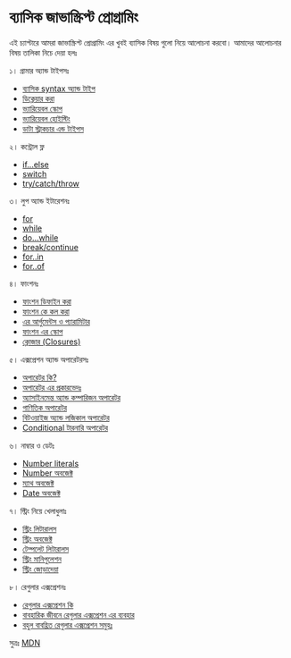# ব্যাসিক জাভাস্ক্রিপ্ট প্রোগ্রামিং
এই চ্যাপ্টারে আমরা জাভাস্ক্রিপ্ট প্রোগ্রামিং এর খুবই ব্যাসিক বিষয় গুলো নিয়ে আলোচনা করবো। আমাদের আলোচনার বিষয় তালিকা নিচে দেয়া হলঃ

১। গ্রামার অ্যান্ড টাইপসঃ
  - [ব্যাসিক syntax অ্যান্ড টাইপ](basic-syntax-and-comments.md)
  - [ডিক্লেয়ার করা](declarations.md)
  - [ভ্যারিয়েবল স্কোপ](variable-scope.md)
  - [ভ্যারিয়েবল হোইস্টিং](variable-hoisting.md)
  - [ডাটা স্ট্রাকচার এন্ড টাইপস](data-structures-and-type-literals.md)

২। কন্ট্রোল ফ্ল
  - [if...else](if-else.md)
  - [switch](switch.md)
  - [try/catch/throw](try-catch-throw.md)

৩। লুপ অ্যান্ড ইটারেশনঃ
  - [for](for-loop.md)
  - [while](while-loop.md)
  - [do...while](do-while-loop.md)
  - [break/continue](break-continue.md)
  - [for..in](for-in.md)
  - [for..of](for-of.md)

৪। ফাংশনঃ
  - [ফাংশন ডিফাইন করা](defining-functions.md)
  - [ফাংশন কে কল করা](calling-functions.md)
  - [এর আর্গুমেন্টস ও প্যারামিটার](arguments-and-parameters.md)
  - [ফাংশন এর স্কোপ](function-scope.md)
  - [ক্লোজার (Closures)](closures.md)

৫। এক্সপ্রেশন অ্যান্ড অপারেটরসঃ
  - [অপারেটর কি?](what-is-oparetor.md)
  - [অপারেটর এর প্রকারভেদঃ](types-of-operators.md)
  - [অ্যাসাইনমেন্ত অ্যান্ড কম্পারিজন অপারেটর](assignment-and-comparisons.md)
  - [গাণিতিক অপারেটর](arithmetic-operators.md)
  - [বিটওয়াইজ অ্যান্ড লজিকাল অপারেটর](bitwise-and-logical-operators.md)
  - [Conditional টারনারি অপারেটর](conditional-ternary-operator.md)

৬। নাম্বার ও ডেটঃ
 - [Number literals](number-literals.md)
 - [Number অবজেক্ট](number-object.md)
 - [ম্যাথ অবজেক্ট](math-object.md)
 - [Date অবজেক্ট](date-object.md)

৭। স্ট্রিং নিয়ে খেলাধুলাঃ
  - [স্ট্রিং লিটারালস](string-literals.md)
  - [স্ট্রিং অবজেক্ট](string-object.md)
  - [টেম্পলেট লিটারালস](template-literals.md)
  - [স্ট্রিং মানিপুলেশন](string-manipulations.md)
  - [স্ট্রিং জোড়াদেয়া](string-concatenation.md)

৮। রেগুলার এক্সপ্রেশনঃ
  - [রেগুলার এক্সপ্রেশন কি](what-is-regular-expression.md)
  - [বাবহারিক জীবনে রেগুলার এক্সপ্রেশন এর ব্যবহার](usage-of-regular-expressions.md)
  - [বহুল বাবহ্রিত রেগুলার এক্সপ্রেশন সমুহঃ](popular-regular-expressions.md)

সুত্রঃ [MDN](https://developer.mozilla.org/en-US/docs/Web/JavaScript/Guide)